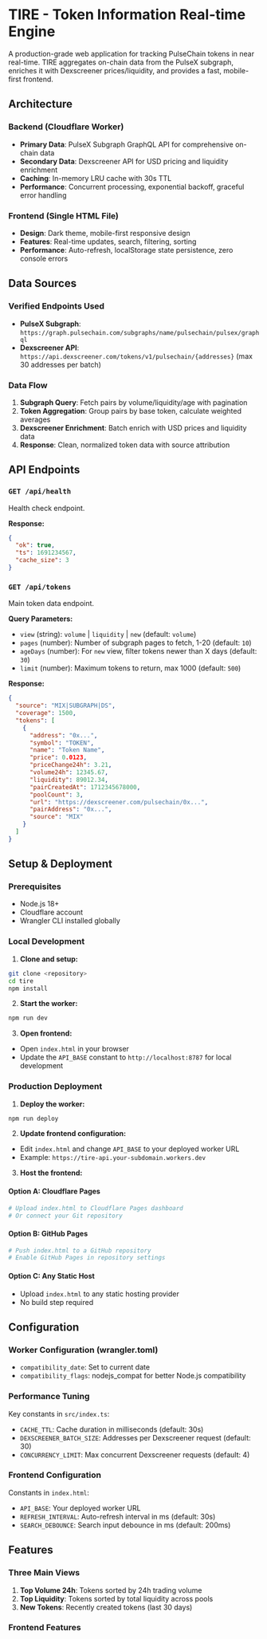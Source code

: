 # TIRE - Token Information Real-time Engine

A production-grade web application for tracking PulseChain tokens in near real-time. TIRE aggregates on-chain data from the PulseX subgraph, enriches it with Dexscreener prices/liquidity, and provides a fast, mobile-first frontend.

## Architecture

### Backend (Cloudflare Worker)
- **Primary Data**: PulseX Subgraph GraphQL API for comprehensive on-chain data
- **Secondary Data**: Dexscreener API for USD pricing and liquidity enrichment
- **Caching**: In-memory LRU cache with 30s TTL
- **Performance**: Concurrent processing, exponential backoff, graceful error handling

### Frontend (Single HTML File)
- **Design**: Dark theme, mobile-first responsive design
- **Features**: Real-time updates, search, filtering, sorting
- **Performance**: Auto-refresh, localStorage state persistence, zero console errors

## Data Sources

### Verified Endpoints Used
- **PulseX Subgraph**: `https://graph.pulsechain.com/subgraphs/name/pulsechain/pulsex/graphql`
- **Dexscreener API**: `https://api.dexscreener.com/tokens/v1/pulsechain/{addresses}` (max 30 addresses per batch)

### Data Flow
1. **Subgraph Query**: Fetch pairs by volume/liquidity/age with pagination
2. **Token Aggregation**: Group pairs by base token, calculate weighted averages
3. **Dexscreener Enrichment**: Batch enrich with USD prices and liquidity data
4. **Response**: Clean, normalized token data with source attribution

## API Endpoints

### `GET /api/health`
Health check endpoint.

**Response:**
```json
{
  "ok": true,
  "ts": 1691234567,
  "cache_size": 3
}
```

### `GET /api/tokens`
Main token data endpoint.

**Query Parameters:**
- `view` (string): `volume` | `liquidity` | `new` (default: `volume`)
- `pages` (number): Number of subgraph pages to fetch, 1-20 (default: `10`)
- `ageDays` (number): For `new` view, filter tokens newer than X days (default: `30`)
- `limit` (number): Maximum tokens to return, max 1000 (default: `500`)

**Response:**
```json
{
  "source": "MIX|SUBGRAPH|DS",
  "coverage": 1500,
  "tokens": [
    {
      "address": "0x...",
      "symbol": "TOKEN",
      "name": "Token Name",
      "price": 0.0123,
      "priceChange24h": 3.21,
      "volume24h": 12345.67,
      "liquidity": 89012.34,
      "pairCreatedAt": 1712345678000,
      "poolCount": 3,
      "url": "https://dexscreener.com/pulsechain/0x...",
      "pairAddress": "0x...",
      "source": "MIX"
    }
  ]
}
```

## Setup & Deployment

### Prerequisites
- Node.js 18+ 
- Cloudflare account
- Wrangler CLI installed globally

### Local Development

1. **Clone and setup:**
```bash
git clone <repository>
cd tire
npm install
```

2. **Start the worker:**
```bash
npm run dev
```

3. **Open frontend:**
- Open `index.html` in your browser
- Update the `API_BASE` constant to `http://localhost:8787` for local development

### Production Deployment

1. **Deploy the worker:**
```bash
npm run deploy
```

2. **Update frontend configuration:**
- Edit `index.html` and change `API_BASE` to your deployed worker URL
- Example: `https://tire-api.your-subdomain.workers.dev`

3. **Host the frontend:**

#### Option A: Cloudflare Pages
```bash
# Upload index.html to Cloudflare Pages dashboard
# Or connect your Git repository
```

#### Option B: GitHub Pages
```bash
# Push index.html to a GitHub repository
# Enable GitHub Pages in repository settings
```

#### Option C: Any Static Host
- Upload `index.html` to any static hosting provider
- No build step required

## Configuration

### Worker Configuration (wrangler.toml)
- `compatibility_date`: Set to current date
- `compatibility_flags`: nodejs_compat for better Node.js compatibility

### Performance Tuning
Key constants in `src/index.ts`:
- `CACHE_TTL`: Cache duration in milliseconds (default: 30s)
- `DEXSCREENER_BATCH_SIZE`: Addresses per Dexscreener request (default: 30)
- `CONCURRENCY_LIMIT`: Max concurrent Dexscreener requests (default: 4)

### Frontend Configuration
Constants in `index.html`:
- `API_BASE`: Your deployed worker URL
- `REFRESH_INTERVAL`: Auto-refresh interval in ms (default: 30s)
- `SEARCH_DEBOUNCE`: Search input debounce in ms (default: 200ms)

## Features

### Three Main Views
1. **Top Volume 24h**: Tokens sorted by 24h trading volume
2. **Top Liquidity**: Tokens sorted by total liquidity across pools
3. **New Tokens**: Recently created tokens (last 30 days)

### Frontend Features